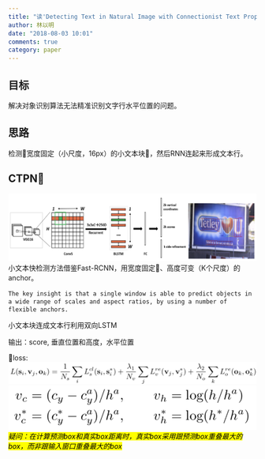 ```yaml
---
title: "读'Detecting Text in Natural Image with Connectionist Text Proposal Network'"
author: 林以明
date: "2018-08-03 10:01"
comments: true
category: paper
---
```


## 目标
解决对象识别算法无法精准识别文字行水平位置的问题。
## 思路
检测宽度固定（小尺度，16px）的小文本块，然后RNN连起来形成文本行。

## CTPN
![CTPN](../images/CTPN.png)
小文本快检测方法借鉴Fast-RCNN，用宽度固定、高度可变（K个尺度）的anchor。
```
The key insight is that a single window is able to predict objects in a wide range of scales and aspect ratios, by using a number of flexible anchors.
```

小文本块连成文本行利用双向LSTM

输出：score, 垂直位置和高度，水平位置

loss:
![loss](../images/loss.png)
![rc](../images/relative_coordinates.png)
<mark>*疑问：在计算预测box和真实box距离时，真实box采用跟预测box重叠最大的box，而非跟输入窗口重叠最大的box*</mark>
